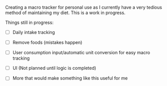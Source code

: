 Creating a macro tracker for personal use as I currently have a very tedious method of maintaining my diet.  This is a work in progress.

Things still in progress:

- [ ] Daily intake tracking
- [ ] Remove foods (mistakes happen)
- [ ] User consumption input/automatic unit conversion for easy macro tracking
- [ ] UI (Not planned until logic is completed)
- [ ] More that would make something like this useful for me

